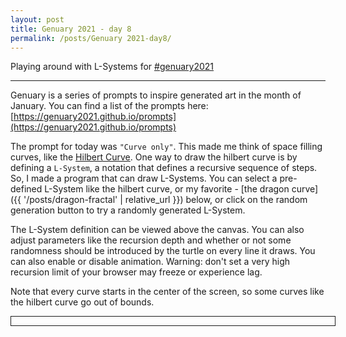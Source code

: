 ```yaml
---
layout: post
title: Genuary 2021 - day 8
permalink: /posts/Genuary 2021-day8/
---
```


Playing around with L-Systems for [#genuary2021](https://genuary2021.github.io/)

---

<script src="{{ '/static/genuary2021/day8/generate.js' | relative_url }}" type="text/javascript"></script>

Genuary is a series of prompts to inspire generated art in the month of January.
You can find a list of the prompts here:
[https://genuary2021.github.io/prompts](https://genuary2021.github.io/prompts)

The prompt for today was `"Curve only"`.  This made me think of space filling
curves, like the [Hilbert Curve](https://en.wikipedia.org/wiki/Hilbert_curve).
One way to draw the hilbert curve is by defining a `L-System`, a notation that
defines a recursive sequence of steps. So, I made a program that can draw
L-Systems. You can select a pre-defined L-System like the hilbert curve, or my
favorite - [the dragon curve]({{ '/posts/dragon-fractal' | relative_url }})
below, or click on the random generation button to try a randomly generated
L-System.

The L-System definition can be viewed above the canvas. You can also adjust
parameters like the recursion depth and whether or not some randomness should be
introduced by the turtle on every line it draws. You can also enable or disable
animation. Warning: don't set a very high recursion limit of your browser may
freeze or experience lag.

Note that every curve starts in the center of the screen, so some curves like
the hilbert curve go out of bounds.

<script>
document.addEventListener("DOMContentLoaded", function() {
main(document.getElementById("container"));
});
</script>
<div id="container" style="width: 100%; border: solid 1px; padding: 0.5em;"></div>
